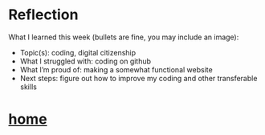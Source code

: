 # Reflection
What I learned this week (bullets are fine, you may include an image):

- Topic(s): coding, digital citizenship
- What I struggled with: coding on github
- What I’m proud of: making a somewhat functional website
- Next steps: figure out how to improve my coding and other transferable skills 

# [home](/index.md)
